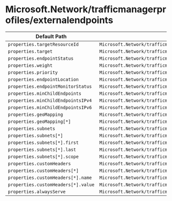 # Microsoft.Network/trafficmanagerprofiles/externalendpoints

| Default Path | Alias |
|---|---|
| `properties.targetResourceId` | `Microsoft.Network/trafficmanagerprofiles/ExternalEndpoints/targetResourceId` |
| `properties.target` | `Microsoft.Network/trafficmanagerprofiles/ExternalEndpoints/target` |
| `properties.endpointStatus` | `Microsoft.Network/trafficmanagerprofiles/ExternalEndpoints/endpointStatus` |
| `properties.weight` | `Microsoft.Network/trafficmanagerprofiles/ExternalEndpoints/weight` |
| `properties.priority` | `Microsoft.Network/trafficmanagerprofiles/ExternalEndpoints/priority` |
| `properties.endpointLocation` | `Microsoft.Network/trafficmanagerprofiles/ExternalEndpoints/endpointLocation` |
| `properties.endpointMonitorStatus` | `Microsoft.Network/trafficmanagerprofiles/ExternalEndpoints/endpointMonitorStatus` |
| `properties.minChildEndpoints` | `Microsoft.Network/trafficmanagerprofiles/ExternalEndpoints/minChildEndpoints` |
| `properties.minChildEndpointsIPv4` | `Microsoft.Network/trafficmanagerprofiles/ExternalEndpoints/minChildEndpointsIPv4` |
| `properties.minChildEndpointsIPv6` | `Microsoft.Network/trafficmanagerprofiles/ExternalEndpoints/minChildEndpointsIPv6` |
| `properties.geoMapping` | `Microsoft.Network/trafficmanagerprofiles/ExternalEndpoints/geoMapping` |
| `properties.geoMapping[*]` | `Microsoft.Network/trafficmanagerprofiles/ExternalEndpoints/geoMapping[*]` |
| `properties.subnets` | `Microsoft.Network/trafficmanagerprofiles/ExternalEndpoints/subnets` |
| `properties.subnets[*]` | `Microsoft.Network/trafficmanagerprofiles/ExternalEndpoints/subnets[*]` |
| `properties.subnets[*].first` | `Microsoft.Network/trafficmanagerprofiles/ExternalEndpoints/subnets[*].first` |
| `properties.subnets[*].last` | `Microsoft.Network/trafficmanagerprofiles/ExternalEndpoints/subnets[*].last` |
| `properties.subnets[*].scope` | `Microsoft.Network/trafficmanagerprofiles/ExternalEndpoints/subnets[*].scope` |
| `properties.customHeaders` | `Microsoft.Network/trafficmanagerprofiles/ExternalEndpoints/customHeaders` |
| `properties.customHeaders[*]` | `Microsoft.Network/trafficmanagerprofiles/ExternalEndpoints/customHeaders[*]` |
| `properties.customHeaders[*].name` | `Microsoft.Network/trafficmanagerprofiles/ExternalEndpoints/customHeaders[*].name` |
| `properties.customHeaders[*].value` | `Microsoft.Network/trafficmanagerprofiles/ExternalEndpoints/customHeaders[*].value` |
| `properties.alwaysServe` | `Microsoft.Network/trafficmanagerprofiles/ExternalEndpoints/alwaysServe` |

